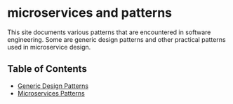# microservices and patterns
This site documents various patterns that are encountered in software engineering.  Some are generic design patterns and other practical patterns used in microservice design.

## Table of Contents
- [Generic Design Patterns](/docs/design-patterns)
- [Microservices Patterns](https://github.com/okrazc/microservices/microservices/wiki)


